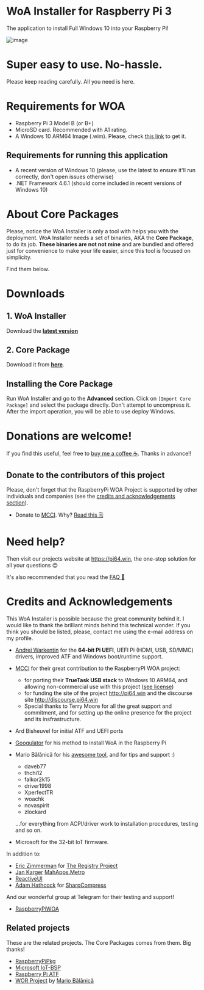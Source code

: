 ﻿# WoA Installer for Raspberry Pi 3

The application to install Full Windows 10 into your Raspberry Pi!

![image](https://user-images.githubusercontent.com/3109851/43066047-e7134552-8e63-11e8-8ac7-895e601b60e3.png)

# **Super easy to use. No-hassle.**

Please keep reading carefully. All you need is here.

# Requirements for WOA
- Raspberry Pi 3 Model B (or B+)
- MicroSD card. Recommended with A1 rating.
- A Windows 10 ARM64 Image (.wim). Please, check [this link](Docs/GettingWoA.md) to get it.

## Requirements for running this application
- A recent version of Windows 10 (please, use the latest to ensure it'll run correctly, don't open issues otherwise)
- .NET Framework 4.6.1 (should come included in recent versions of Windows 10)

# About Core Packages
Please, notice the WoA Installer is only a tool with helps you with the deployment. WoA Installer needs a set of binaries, AKA the **Core Package**, to do its job. **These binaries are not not mine** and are bundled and offered just for convenience to make your life easier, since this tool is focused on simplicity. 

Find them below.

# Downloads

## 1. WoA Installer

Download the **[latest version](https://github.com/SuperJMN/WoA-Installer/releases/download/v1.2/WoA.Installer.for.Raspberry.Pi.zip)** 

## 2. Core Package

Download it from **[here](https://1drv.ms/f/s!AtXoQFW327DIyMxxCDU_uUM6o6dn2A)**.

## Installing the Core Package
Run WoA Installer and go to the **Advanced** section. Click on `[Import Core Package]` and select the package directly. Don't attempt to uncompress it. After the import operation, you will be able to use deploy Windows.

# Donations are welcome!

If you find this useful, feel free to [buy me a coffee ☕](http://paypal.me/superjmn). Thanks in advance!!

## Donate to the contributors of this project
Please, don't forget that the RaspberryPi WOA Project is supported by other individuals and companies (see the [credits and acknowledgements section](#credits-and-acknowledgements
)).
 - Donate to [MCCI](https://mcci.com/). Why? [Read this 🗒](Docs/mcci_donate.md) 

# Need help?
Then visit our projects website at https://pi64.win, the one-stop solution for all your questions 😊

It's also recommended that you read the [FAQ 📘](https://pi64.win/)

# Credits and Acknowledgements

This WoA Installer is possible because the great community behind it. I would like to thank the brilliant minds behind this technical wonder. If you think you should be listed, please, contact me using the e-mail address on my profile.

- [Andrei Warkentin](https://github.com/andreiw) for the **64-bit Pi UEFI**, UEFI Pi (HDMI, USB, SD/MMC) drivers, improved ATF and Windows boot/runtime support.
- [MCCI](https://mcci.com/) for their great contribution to the RaspberryPI WOA project:
  - for porting their **TrueTask USB stack** to Windows 10 ARM64, and allowing non-commercial use with this project ([see license](Docs/mcci_license.md))
  - for funding the site of the project http://pi64.win and the discourse site http://discourse.pi64.win
  - Special thanks to Terry Moore for all the great support and commitment, and for setting up the online presence for the project and its insfrastructure.
- Ard Bisheuvel for initial ATF and UEFI ports
- [Googulator](https://github.com/Googulator) for his method to install WoA in the Raspberry Pi
- Mario Bălănică for his [awesome tool](https://www.worproject.ml), and for tips and support :)
	- daveb77
    - thchi12
    - falkor2k15
    - driver1998
    - XperfectTR
    - woachk
    - novaspirit
    - zlockard 
     
    ...for everything from ACPI/driver work to installation procedures, testing and so on.
- Microsoft for the 32-bit IoT firmware.

In addition to:

- [Eric Zimmerman](https://github.com/EricZimmerman) for [The Registry Project](https://github.com/EricZimmerman/Registry)
- [Jan Karger](https://github.com/punker76) [MahApps.Metro](https://mahapps.com)
- [ReactiveUI](https://reactiveui.net)
- [Adam Hathcock](https://github.com/adamhathcock) for [SharpCompress](https://github.com/adamhathcock/sharpcompress)

And our wonderful group at Telegram for their testing and support!
- [RaspberryPiWOA](https://t.me/raspberrypiwoa)

## Related projects
These are the related projects. The Core Packages comes from them. Big thanks!

- [RaspberryPiPkg](https://github.com/andreiw/RaspberryPiPkg)
- [Microsoft IoT-BSP](https://github.com/ms-iot/bsp)
- [Raspberry Pi ATF](https://github.com/andreiw/raspberry-pi3-atf)
- [WOR Project](https://www.worproject.ml) by [Mario Bălănică](https://github.com/mariobalanica)
